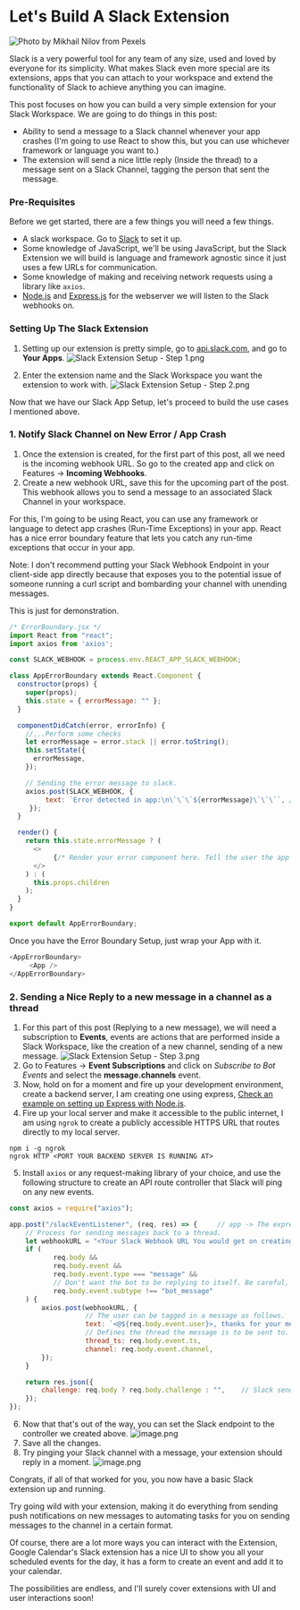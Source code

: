 # Let's Build A Slack Extension

![Photo by Mikhail Nilov from Pexels](https://firebasestorage.googleapis.com/v0/b/devesh-blog-3fbfc.appspot.com/o/postimages%2Flets_build_a_simple_slack_extension%2Fprimaryimage.jpg?alt=media&token=9c83f480-7173-4c21-a0e2-ba5463037d65)

Slack is a very powerful tool for any team of any size, used and loved by everyone for its simplicity. What makes Slack even more special are its extensions, apps that you can attach to your workspace and extend the functionality of Slack to achieve anything you can imagine.

This post focuses on how you can build a very simple extension for your Slack Workspace. We are going to do things in this post:
- Ability to send a message to a Slack channel whenever your app crashes (I'm going to use React to show this, but you can use whichever framework or language you want to.)
- The extension will send a nice little reply (Inside the thread) to a message sent on a Slack Channel, tagging the person that sent the message.

### Pre-Requisites
Before we get started, there are a few things you will need a few things.
- A slack workspace. Go to [Slack](https://slack.com) to set it up.
- Some knowledge of JavaScript, we'll be using JavaScript, but the Slack Extension we will build is language and framework agnostic since it just uses a few URLs for communication.
- Some knowledge of making and receiving network requests using a library like `axios`.
- [Node.js](https://nodejs.org/) and [Express.js](https://expressjs.com/) for the webserver we will listen to the Slack webhooks on.

### Setting Up The Slack Extension
1. Setting up our extension is pretty simple, go to [api.slack.com](https://api.slack.com), and go to **Your Apps**.
![Slack Extension Setup - Step 1.png](https://firebasestorage.googleapis.com/v0/b/devesh-blog-3fbfc.appspot.com/o/postimages%2Flets_build_a_simple_slack_extension%2Fsecondaryimages%2FSlack%20Extension%20-%20Step%2011628585414049.png?alt=media&token=956354fb-df9a-4336-ae43-a7153320be6c)

2. Enter the extension name and the Slack Workspace you want the extension to work with.
![Slack Extension Setup - Step 2.png](https://firebasestorage.googleapis.com/v0/b/devesh-blog-3fbfc.appspot.com/o/postimages%2Flets_build_a_simple_slack_extension%2Fsecondaryimages%2FSlack%20Extension%20-%20Step%2021628585549488.png?alt=media&token=e21b300f-24df-4366-b174-d3c97af28695)

Now that we have our Slack App Setup, let's proceed to build the use cases I mentioned above.

### 1. Notify Slack Channel on New Error / App Crash

1. Once the extension is created, for the first part of this post, all we need is the incoming webhook URL. So go to the created app and click on Features -> **Incoming Webhooks**.
2. Create a new webhook URL, save this for the upcoming part of the post. This webhook allows you to send a message to an associated Slack Channel in your workspace.

For this, I'm going to be using React, you can use any framework or language to detect app crashes (Run-Time Exceptions) in your app. React has a nice error boundary feature that lets you catch any run-time exceptions that occur in your app.

Note: I don't recommend putting your Slack Webhook Endpoint in your client-side app directly because that exposes you to the potential issue of someone running a curl script and bombarding your channel with unending messages.

This is just for demonstration.

```javascript
/* ErrorBoundary.jsx */
import React from "react";
import axios from 'axios';

const SLACK_WEBHOOK = process.env.REACT_APP_SLACK_WEBHOOK;

class AppErrorBoundary extends React.Component {
  constructor(props) {
    super(props);
    this.state = { errorMessage: "" };
  }

  componentDidCatch(error, errorInfo) {
    //...Perform some checks
    let errorMessage = error.stack || error.toString();
    this.setState({
      errorMessage,
    });

    // Sending the error message to slack.
    axios.post(SLACK_WEBHOOK, {
         text: `Error detected in app:\n\`\`\`${errorMessage}\`\`\``, // Markdown
     });
  }

  render() {
    return this.state.errorMessage ? (
      <>
           {/* Render your error component here. Tell the user the app crashed. */}
      </>
    ) : (
      this.props.children
    );
  }
}

export default AppErrorBoundary;
```

Once you have the Error Boundary Setup, just wrap your App with it.

```javascript
<AppErrorBoundary>
     <App />
</AppErrorBoundary>
```

### 2. Sending a Nice Reply to a new message in a channel as a thread

1. For this part of this post (Replying to a new message), we will need a subscription to **Events**, events are actions that are performed inside a Slack Workspace, like the creation of a new channel, sending of a new message.
![Slack Extension Setup - Step 3.png](https://firebasestorage.googleapis.com/v0/b/devesh-blog-3fbfc.appspot.com/o/postimages%2Flets_build_a_simple_slack_extension%2Fsecondaryimages%2FSlack%20Extension%20Setup%20-%20Step%2031628586071801.png?alt=media&token=c3a540d0-3153-47a3-b863-6308f991e57d)
2. Go to Features -> **Event Subscriptions** and click on *Subscribe to Bot Events* and select the **message.channels** event.
3. Now, hold on for a moment and fire up your development environment, create a backend server, I am creating one using express, [Check an example on setting up Express with Node.js](https://expressjs.com/en/starter/generator.html).
4. Fire up your local server and make it accessible to the public internet, I am using `ngrok` to create a publicly accessible HTTPS URL that routes directly to my local server.
```shell
npm i -g ngrok
ngrok HTTP <PORT YOUR BACKEND SERVER IS RUNNING AT>
```
5. Install `axios` or any request-making library of your choice, and use the following structure to create an API route controller that Slack will ping on any new events.
```javascript
const axios = require("axios");

app.post("/slackEventListener", (req, res) => {     // app -> The express instance
	// Process for sending messages back to a thread.
	let webhookURL = "<Your Slack Webhook URL You would get on creating an app and enabling incoming webhooks>";
	if (
           req.body &&
           req.body.event &&
           req.body.event.type === "message" &&
           // Don't want the bot to be replying to itself. Be careful, you might go into an infinite loop if you don't check this.
           req.body.event.subtype !== "bot_message"
	) {
		axios.post(webhookURL, {
                   // The user can be tagged in a message as follows.
                   text: `<@${req.body.event.user}>, thanks for your message.`,
                   // Defines the thread the message is to be sent to.
                   thread_ts: req.body.event.ts,
                   channel: req.body.event.channel,
		});
	}

	return res.json({
		challenge: req.body ? req.body.challenge : "",    // Slack sends a 'challenge' parameter in its request body, you will have to send it back in the response.
	});
});
```
6. Now that that's out of the way, you can set the Slack endpoint to the controller we created above.
![image.png](https://firebasestorage.googleapis.com/v0/b/devesh-blog-3fbfc.appspot.com/o/postimages%2Flets_build_a_simple_slack_extension%2Fsecondaryimages%2Fimage1628682185841.png?alt=media&token=f977111e-36f2-45d9-a1bf-4540830476a4)
7. Save all the changes.
8. Try pinging your Slack channel with a message, your extension should reply in a moment.
![image.png](https://firebasestorage.googleapis.com/v0/b/devesh-blog-3fbfc.appspot.com/o/postimages%2Flets_build_a_simple_slack_extension%2Fsecondaryimages%2Fimage1628682408187.png?alt=media&token=ca70e018-10a4-4d09-98ee-cb3dbe2a7fab)

Congrats, if all of that worked for you, you now have a basic Slack extension up and running. 

Try going wild with your extension, making it do everything from sending push notifications on new messages to automating tasks for you on sending messages to the channel in a certain format.

Of course, there are a lot more ways you can interact with the Extension, Google Calendar's Slack extension has a nice UI to show you all your scheduled events for the day, it has a form to create an event and add it to your calendar.

The possibilities are endless, and I'll surely cover extensions with UI and user interactions soon!